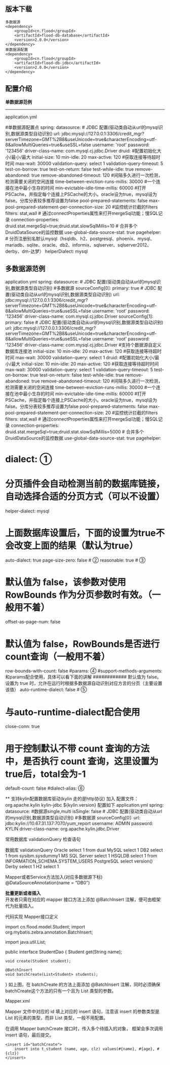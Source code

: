 **版本下载**
---
    多数据源
    <dependency>
    	<groupId>cn.flood</groupId>
    	<artifactId>flood-db-database</artifactId>
    	<version>2.0.0</version>
    </dependency>
    单数据源配置
    <dependency>
    	<groupId>cn.flood</groupId>
    	<artifactId>flood-db-jdbc</artifactId>
    	<version>2.0.0</version>
    </dependency>

**配置介绍**
---


  
**单数据源范例**



---
application.yml
   
#单数据源配置点
spring:
  datasource:
    # JDBC 配置(驱动类自动从url的mysql识别,数据源类型自动识别)
    url: jdbc:mysql://127.0.0.1:3306/credit_mgr?serverTimezone=GMT%2B8&useUnicode=true&characterEncoding=utf-8&allowMultiQueries=true&useSSL=false
    username: 'root'
    password: '123456'
    driver-class-name:  com.mysql.cj.jdbc.Driver
    druid:
      #配置初始化大小/最小/最大
      initial-size: 10
      min-idle: 20
      max-active: 120
      #获取连接等待超时时间
      max-wait: 30000
      validation-query: select 1
      validation-query-timeout: 5
      test-on-borrow: true
      test-on-return: false
      test-while-idle: true
      remove-abandoned: true
      remove-abandoned-timeout: 120
      #间隔多久进行一次检测，检测需要关闭的空闲连接
      time-between-eviction-runs-millis: 30000
      #一个连接在池中最小生存的时间
      min-evictable-idle-time-millis: 60000
      #打开PSCache，并指定每个连接上PSCache的大小。oracle设为true，mysql设为false。分库分表较多推荐设置为false
      pool-prepared-statements: false
      max-pool-prepared-statement-per-connection-size: 20
      #监控统计拦截的filters
      filters: stat,wall
      # 通过connectProperties属性来打开mergeSql功能；慢SQL记录
      connection-properties: druid.stat.mergeSql=true;druid.stat.slowSqlMillis=10
      # 合并多个DruidDataSource的监控数据
      use-global-data-source-stat: true
  pagehelper:
    # 分页注册别名默认mysql（hsqldb、h2、postgresql、phoenix、mysql、mariadb、sqlite、oracle、db2、informix、sqlserver、sqlserver2012、derby、dm-达梦）
    helperDialect: mysql


**多数据源范例**
---
application.yml
spring:
  datasource:
    # JDBC 配置(驱动类自动从url的mysql识别,数据源类型自动识别)
    #多数据源
    sourceConfig[0]:
      primary: true
      # JDBC 配置(驱动类自动从url的mysql识别,数据源类型自动识别)
      url: jdbc:mysql://127.0.0.1:3306/credit_mgr?serverTimezone=GMT%2B8&useUnicode=true&characterEncoding=utf-8&allowMultiQueries=true&useSSL=false
      username: 'root'
      password: '123456'
      driver-class-name:  com.mysql.cj.jdbc.Driver
    sourceConfig[1]:
      primary: false
      # JDBC 配置(驱动类自动从url的mysql识别,数据源类型自动识别)
      url: jdbc:mysql://127.0.0.1:3306/credit_mgr?serverTimezone=GMT%2B8&useUnicode=true&characterEncoding=utf-8&allowMultiQueries=true&useSSL=false
      username: 'root'
      password: '123456'
      driver-class-name:  com.mysql.cj.jdbc.Driver
      #支持个数据源自定义数据库连接池
      initial-size: 10
      min-idle: 20
      max-active: 120
      #获取连接等待超时时间
      max-wait: 30000
      validation-query: select 1
    druid:
      #配置初始化大小/最小/最大
      initial-size: 10
      min-idle: 20
      max-active: 120
      #获取连接等待超时时间
      max-wait: 30000
      validation-query: select 1
      validation-query-timeout: 5
      test-on-borrow: true
      test-on-return: false
      test-while-idle: true
      remove-abandoned: true
      remove-abandoned-timeout: 120
      #间隔多久进行一次检测，检测需要关闭的空闲连接
      time-between-eviction-runs-millis: 30000
      #一个连接在池中最小生存的时间
      min-evictable-idle-time-millis: 60000
      #打开PSCache，并指定每个连接上PSCache的大小。oracle设为true，mysql设为false。分库分表较多推荐设置为false
      pool-prepared-statements: false
      max-pool-prepared-statement-per-connection-size: 20
      #监控统计拦截的filters
      filters: stat,wall
      # 通过connectProperties属性来打开mergeSql功能；慢SQL记录
      connection-properties: druid.stat.mergeSql=true;druid.stat.slowSqlMillis=5000
      # 合并多个DruidDataSource的监控数据
      use-global-data-source-stat: true
pagehelper:
  # dialect: ①
  # 分页插件会自动检测当前的数据库链接，自动选择合适的分页方式（可以不设置）
  helper-dialect: mysql
  # 上面数据库设置后，下面的设置为true不会改变上面的结果（默认为true）
  auto-dialect: true
  page-size-zero: false # ②
  reasonable: true # ③
  # 默认值为 false，该参数对使用 RowBounds 作为分页参数时有效。（一般用不着）
  offset-as-page-num: false
  # 默认值为 false，RowBounds是否进行count查询（一般用不着）
  row-bounds-with-count: false
  #params: ④
  #support-methods-arguments: 和params配合使用，具体可以看下面的讲解
  ############ 默认值为 false。设置为 true 时，允许在运行时根据多数据源自动识别对应方言的分页（主要设置该值）
  auto-runtime-dialect: false # ⑤
  # 与auto-runtime-dialect配合使用
  close-conn: true
  # 用于控制默认不带 count 查询的方法中，是否执行 count 查询，这里设置为true后，total会为-1
  default-count: false
  #dialect-alias: ⑥

** 支持kylin配置数据库驱动(kylin 走的是http协议)
加入 配置文件：
<dependency>
    <groupId>org.apache.kylin</groupId>
    <artifactId>kylin-jdbc</artifactId>
    <version>${kylin.version}</version>
</dependency>
配置如下
application.yml
spring:
  datasource:
    #数据源single,multi
    isSingle: false
    # JDBC 配置(驱动类自动从url的mysql识别,数据源类型自动识别)
    #多数据源
    sourceConfig[0]:
      url: jdbc:kylin://10.67.31.137:7070/yum_report
      username: ADMIN
      password: KYLIN
      driver-class-name: org.apache.kylin.jdbc.Driver
      
      
常用数据库 validationQuery 检查语句

数据库	        validationQuery
Oracle	        select 1 from dual
MySQL	        select 1
DB2	            select 1 from sysibm.sysdummy1
MS SQL Server	select 1
HSQLDB	        select 1 from INFORMATION_SCHEMA.SYSTEM_USERS
PostgreSQL	    select version()
Derby	        select 1
H2	            select 1


Mapper或者Service方法加入(对应多数据源下标)
@DataSourceAnnotation(name = "DB0")

**批量更新或者插入**      
开发者只需在对应的 mapper 接口方法上添加 @BatchInsert 注解，便可由框架代为批量插入。

代码实现
Mapper接口定义

import cn.flood.model.Student;
import org.mybatis.zebra.annotation.BatchInsert;

import java.util.List;

public interface StudentDao {
    Student get(String name);

    void create(Student student);

    @BatchInsert
    void batchCreate(List<Student> students);
}
如上图，在 batchCreate 的方法上面添加 @BatchInsert 注解，同时必须确保batchCreate这个方法的只有一个且为 List 类型的参数。

Mapper.xml

Mapper 文件中对应的 id 填上对应的 insert 语句，注意该 insert 的参数类型是 List 的元素的类型，而非 List 类型，一般不用配置。

在调用 Mapper batchCreate 接口时，传入多个待插入的对象， 框架会多次调用 insert 语句，最后提交。

<mapper namespace="cn.flood.dao.StudentDao">
    <resultMap type="cn.flood.model.Student" id="StudentMap">
        <result column="name" property="name"/>
        <result column="clz" property="clz"/>
        <result column="age" property="age"/>
    </resultMap>

    <insert id="batchCreate">
        insert into t_student (name, age, clz) values(#{name}, #{age}, #{clz})
    </insert>

</mapper>

  
  
